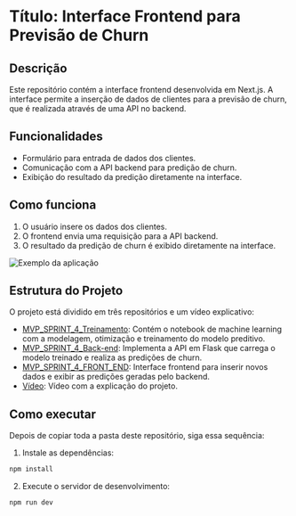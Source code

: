 # Título: Interface Frontend para Previsão de Churn

## Descrição

Este repositório contém a interface frontend desenvolvida em Next.js. A interface permite a inserção de dados de clientes para a previsão de churn, que é realizada através de uma API no backend.

## Funcionalidades

- Formulário para entrada de dados dos clientes.
- Comunicação com a API backend para predição de churn.
- Exibição do resultado da predição diretamente na interface.

## Como funciona

1. O usuário insere os dados dos clientes.
2. O frontend envia uma requisição para a API backend.
3. O resultado da predição de churn é exibido diretamente na interface.

![Exemplo da aplicação](https://drive.google.com/uc?export=view&id=1SyLSClYQzteZPm3uuRjD96Kr1lzOi3-b)

## Estrutura do Projeto

O projeto está dividido em três repositórios e um vídeo explicativo:

- [MVP_SPRINT_4_Treinamento](https://github.com/Luca-sketch/MVP_SPRINT_4_Treinamento.git): Contém o notebook de machine learning com a modelagem, otimização e treinamento do modelo preditivo. 
- [MVP_SPRINT_4_Back-end](https://github.com/Luca-sketch/MVP_SPRINT_4_Back-End.git): Implementa a API em Flask que carrega o modelo treinado e realiza as predições de churn.
- [MVP_SPRINT_4_FRONT_END](https://github.com/Luca-sketch/MVP_SPRINT_4_Front-End.git): Interface frontend para inserir novos dados e exibir as predições geradas pelo backend.
- [Vídeo](https://drive.google.com/file/d/1HQgQcQTmpStFg4wwNPHoap9S59pVbp0I/view?usp=drive_link): Vídeo com a explicação do projeto.

## Como executar

Depois de copiar toda a pasta deste repositório, siga essa sequência:

1. Instale as dependências:
```bash
npm install
```
2. Execute o servidor de desenvolvimento:
```bash
npm run dev
```
